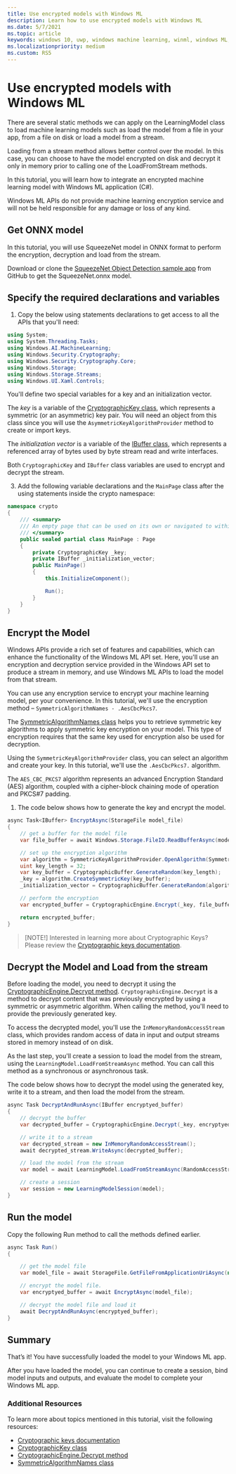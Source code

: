 ```yaml
---
title: Use encrypted models with Windows ML
description: Learn how to use encrypted models with Windows ML
ms.date: 5/7/2021
ms.topic: article
keywords: windows 10, uwp, windows machine learning, winml, windows ML, tutorials
ms.localizationpriority: medium
ms.custom: RS5
---
```


# Use encrypted models with Windows ML

There are several static methods we can apply on the LearningModel class to load machine learning models such as load the model from a file in your app, from a file on disk or load a model from a stream. 

Loading from a stream method allows better control over the model. In this case, you can choose to have the model encrypted on disk and decrypt it only in memory prior to calling one of the LoadFromStream methods. 

In this tutorial, you will learn how to integrate an encrypted machine learning model with Windows ML application (C#).

Windows ML APIs do not provide machine learning encryption service and will not be held responsible for any damage or loss of any kind.

## Get ONNX model

In this tutorial, you will use SqueezeNet model in ONNX format to perform the encryption, decryption and load from the stream. 

Download or clone the [SqueezeNet Object Detection sample app](https://github.com/microsoft/Windows-Machine-Learning/tree/master/Samples/SqueezeNetObjectDetection/Desktop/cpp) from GitHub to get the SqueezeNet.onnx model.

## Specify the required declarations and variables

1. Copy the below using statements declarations to get access to all the APIs that you'll need:

```csharp
using System;
using System.Threading.Tasks;
using Windows.AI.MachineLearning;
using Windows.Security.Cryptography;
using Windows.Security.Cryptography.Core;
using Windows.Storage;
using Windows.Storage.Streams;
using Windows.UI.Xaml.Controls;
```

You'll define two special variables for a key and an initialization vector.

The *key* is a variable of the [CryptographicKey class](/uwp/api/windows.security.cryptography.core.cryptographickey?preserve-view=true&view=winrt-19041), which represents a symmetric (or an asymmetric) key pair. You will need an object from this class since you will use the `AsymmetricKeyAlgorithmProvider` method to create or import keys.

The *initialization vector* is a variable of the [IBuffer class](/uwp/api/windows.storage.streams.ibuffer?preserve-view=true&view=winrt-19041), which represents a referenced array of bytes used by byte stream read and write interfaces.

Both `CryptographicKey` and `IBuffer` class variables are used to encrypt and decrypt the stream. 

3. Add the following variable declarations and the `MainPage` class after the using statements inside the crypto namespace:

```csharp
namespace crypto
{
    /// <summary>
    /// An empty page that can be used on its own or navigated to within a Frame.
    /// </summary>
    public sealed partial class MainPage : Page
    {
        private CryptographicKey _key;
        private IBuffer _initialization_vector;
        public MainPage()
        {
            this.InitializeComponent();

            Run();
        }
    }
}
```

## Encrypt the Model 

Windows APIs provide a rich set of features and capabilities, which can enhance the functionality of the Windows ML API set. Here, you'll use an encryption and decryption service provided in the Windows API set to produce a stream in memory, and use Windows ML APIs to load the model from that stream.

You can use any encryption service to encrypt your machine learning model, per your convenience. In this tutorial, we'll use the encryption method – `SymmetricAlgorithmNames - .AesCbcPkcs7`.

The [SymmetricAlgorithmNames class](/uwp/api/windows.security.cryptography.core.symmetricalgorithmnames?preserve-view=true&view=winrt-19041) helps you to retrieve symmetric key algorithms to apply symmetric key encryption on your model. This type of encryption requires that the same key used for encryption also be used for decryption.

Using the `SymmetricKeyAlgorithmProvider` class, you can select an algorithm and create your key. In this tutorial, we'll use the `.AesCbcPkcs7.` algorithm.

The `AES_CBC_PKCS7` algorithm represents an advanced Encryption Standard (AES) algorithm, coupled with a cipher-block chaining mode of operation and PKCS#7 padding. 

1. The code below shows how to generate the key and encrypt the model.

```csharp
async Task<IBuffer> EncryptAsync(StorageFile model_file)
{
	// get a buffer for the model file
	var file_buffer = await Windows.Storage.FileIO.ReadBufferAsync(model_file);

	// set up the encryption algorithm
	var algorithm = SymmetricKeyAlgorithmProvider.OpenAlgorithm(SymmetricAlgorithmNames.AesCbcPkcs7);
	uint key_length = 32;
	var key_buffer = CryptographicBuffer.GenerateRandom(key_length);
	_key = algorithm.CreateSymmetricKey(key_buffer);
	_initialization_vector = CryptographicBuffer.GenerateRandom(algorithm.BlockLength);

	// perform the encryption
	var encrypted_buffer = CryptographicEngine.Encrypt(_key, file_buffer, _initialization_vector);

	return encrypted_buffer;
}
```

> [NOTE!]
> Interested in learning more about Cryptographic Keys? Please review the [Cryptographic keys documentation](/windows/uwp/security/cryptographic-keys). 

## Decrypt the Model and Load from the stream

Before loading the model, you need to decrypt it using the [CryptographicEngine.Decrypt method](/uwp/api/windows.security.cryptography.core.cryptographicengine.decrypt?preserve-view=true&view=winrt-19041). `CryptographicEngine.Decrypt` is a method to decrypt content that was previously encrypted by using a symmetric or asymmetric algorithm. When calling the method, you'll need to provide the previously generated key.

To access the decrypted model, you'll use the `InMemoryRandomAccessStream` class, which provides random access of data in input and output streams stored in memory instead of on disk. 

As the last step, you'll create a session to load the model from the stream, using the `LearningModel.LoadFromStreamAsync` method. You can call this method as a synchronous or asynchronous task.

The code below shows how to decrypt the model using the generated key, write it to a stream, and then load the model from the stream.

```csharp
async Task DecryptAndRunAsync(IBuffer encryptyed_buffer)
{
	// decrypt the buffer
	var decrypted_buffer = CryptographicEngine.Decrypt(_key, encryptyed_buffer, _initialization_vector);

	// write it to a stream
	var decrypted_stream = new InMemoryRandomAccessStream();
	await decrypted_stream.WriteAsync(decrypted_buffer);

	// load the model from the stream
	var model = await LearningModel.LoadFromStreamAsync(RandomAccessStreamReference.CreateFromStream(decrypted_stream));

	// create a session
	var session = new LearningModelSession(model);
}
```

## Run the model

Copy the following Run method to call the methods defined earlier.

```csharp
async Task Run()
{

	// get the model file
	var model_file = await StorageFile.GetFileFromApplicationUriAsync(new Uri($"ms-appx:///Assets/SqueezeNet.onnx"));

	// encrypt the model file.
	var encryptyed_buffer = await EncryptAsync(model_file);

	// decrypt the model file and load it
	await DecryptAndRunAsync(encryptyed_buffer);
}
```

## Summary

That’s it! You have successfully loaded the model to your Windows ML app. 

After you have loaded the model, you can continue to create a session, bind model inputs and outputs, and evaluate the model to complete your Windows ML app.

### Additional Resources

To learn more about topics mentioned in this tutorial, visit the following resources:

* [Cryptographic keys documentation](/windows/uwp/security/cryptographic-keys)
* [CryptographicKey class](/uwp/api/windows.security.cryptography.core.cryptographickey?preserve-view=true&view=winrt-19041)
* [CryptographicEngine.Decrypt method](/uwp/api/windows.security.cryptography.core.cryptographicengine.decrypt?preserve-view=true&view=winrt-19041)
* [SymmetricAlgorithmNames class](/uwp/api/windows.security.cryptography.core.symmetricalgorithmnames?preserve-view=true&view=winrt-19041)
